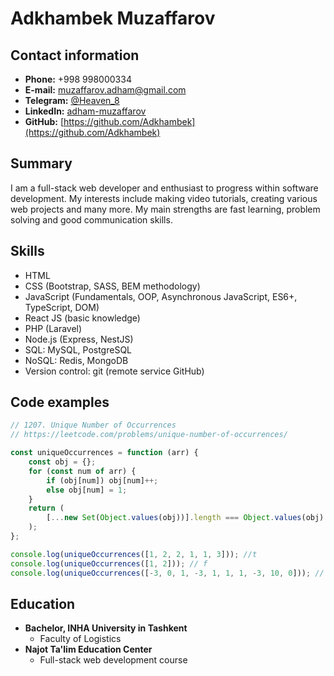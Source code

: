 # Adkhambek Muzaffarov

## Contact information

-   **Phone:** +998 998000334
-   **E-mail:** [muzaffarov.adham@gmail.com](mailto:muzaffarov.adham@gmail.com)
-   **Telegram:** [@Heaven_8](https://t.me/Heaven_8)
-   **LinkedIn:** [adham-muzaffarov](https://www.linkedin.com/in/adham-muzaffarov)
-   **GitHub:** [https://github.com/Adkhambek](https://github.com/Adkhambek)

## Summary

I am a full-stack web developer and enthusiast to progress within software development. My interests include making video tutorials, creating various web projects and many more. My main strengths are fast learning, problem solving and good communication skills.

## Skills

-   HTML
-   CSS (Bootstrap, SASS, BEM methodology)
-   JavaScript (Fundamentals, OOP, Asynchronous JavaScript, ES6+, TypeScript, DOM)
-   React JS (basic knowledge)
-   PHP (Laravel)
-   Node.js (Express, NestJS)
-   SQL: MySQL, PostgreSQL
-   NoSQL: Redis, MongoDB
-   Version control: git (remote service GitHub)

## Code examples

```js
// 1207. Unique Number of Occurrences
// https://leetcode.com/problems/unique-number-of-occurrences/

const uniqueOccurrences = function (arr) {
    const obj = {};
    for (const num of arr) {
        if (obj[num]) obj[num]++;
        else obj[num] = 1;
    }
    return (
        [...new Set(Object.values(obj))].length === Object.values(obj).length
    );
};

console.log(uniqueOccurrences([1, 2, 2, 1, 1, 3])); //t
console.log(uniqueOccurrences([1, 2])); // f
console.log(uniqueOccurrences([-3, 0, 1, -3, 1, 1, 1, -3, 10, 0])); // t
```

## Education

-   **Bachelor, INHA University in Tashkent**
    -   Faculty of Logistics
-   **Najot Ta'lim Education Center**
    -   Full-stack web development course
